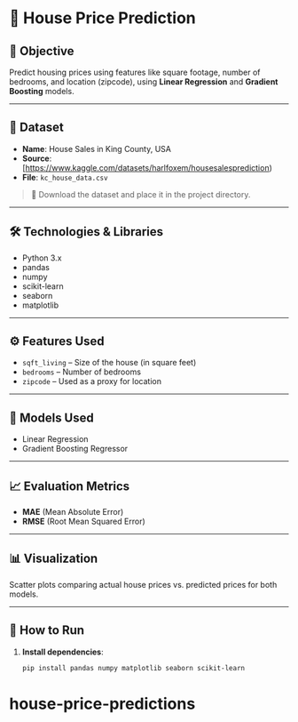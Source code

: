 # 🏡 House Price Prediction

## 📌 Objective
Predict housing prices using features like square footage, number of bedrooms, and location (zipcode), using **Linear Regression** and **Gradient Boosting** models.

---

## 📂 Dataset

- **Name**: House Sales in King County, USA  
- **Source**: [https://www.kaggle.com/datasets/harlfoxem/housesalesprediction)  
- **File**: `kc_house_data.csv`

> 🔽 Download the dataset and place it in the project directory.

---

## 🛠️ Technologies & Libraries

- Python 3.x
- pandas
- numpy
- scikit-learn
- seaborn
- matplotlib

---

## ⚙️ Features Used

- `sqft_living` – Size of the house (in square feet)
- `bedrooms` – Number of bedrooms
- `zipcode` – Used as a proxy for location

---

## 🧠 Models Used

- Linear Regression
- Gradient Boosting Regressor

---

## 📈 Evaluation Metrics

- **MAE** (Mean Absolute Error)
- **RMSE** (Root Mean Squared Error)

---

## 📊 Visualization

Scatter plots comparing actual house prices vs. predicted prices for both models.

---

## 🚀 How to Run

1. **Install dependencies**:
   ```bash
   pip install pandas numpy matplotlib seaborn scikit-learn
# house-price-predictions
